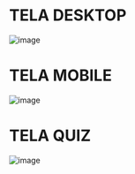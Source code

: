 # TELA DESKTOP
![image](https://github.com/MvFranca/simplifica/assets/111403597/a45dda87-d773-43c2-b30a-949743d99b46)

# TELA MOBILE
![image](https://github.com/MvFranca/simplifica/assets/111403597/186838c3-4478-42fa-870d-94e2c63cf88d)

# TELA QUIZ
![image](https://github.com/MvFranca/simplifica/assets/111403597/8c01387a-3505-47c2-8a9d-ac3e2f5e279b)
